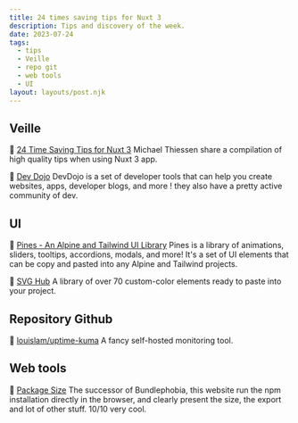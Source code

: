 ```yaml
---
title: 24 times saving tips for Nuxt 3
description: Tips and discovery of the week.
date: 2023-07-24
tags:
  - tips
  - Veille
  - repo git
  - web tools
  - UI
layout: layouts/post.njk
---
```


## Veille

📗 [24 Time Saving Tips for Nuxt 3](https://masteringnuxt.com/blog/24-time-saving-tips-for-nuxt3)
Michael Thiessen share a compilation of high quality tips when using Nuxt 3 app.

📗 [Dev Dojo](https://devdojo.com/)
DevDojo is a set of developer tools that can help you create websites, apps, developer blogs, and more !
they also have a pretty active community of dev.

## UI

🎨 [Pines - An Alpine and Tailwind UI Library](https://devdojo.com/pines)
Pines is a library of animations, sliders, tooltips, accordions, modals, and more! It's a set of UI elements that can be copy and pasted into any Alpine and Tailwind projects.

🎨 [SVG Hub](https://svghub.vercel.app)
A library of over 70 custom-color elements ready to paste into your project.

## Repository Github

🐙 [louislam/uptime-kuma](https://github.com/louislam/uptime-kuma)
A fancy self-hosted monitoring tool.

## Web tools

🧰  [Package Size](https://pkg-size.dev/vue)
The successor of Bundlephobia, this website run the npm installation directly in the browser, and clearly present the size, the export and lot of other stuff. 10/10 very cool.
